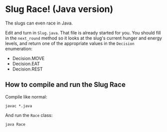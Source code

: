 Slug Race! (Java version)
========

The slugs can even race in Java.

Edit and turn in `Slug.java`. That file is already started for
you. You should fill in the `next_round` method so it looks at the
slug's current hunger and energy levels, and return one of the
appropriate values in the `Decision` enumeration:

* Decision.MOVE
* Decision.EAT
* Decision.REST

How to compile and run the Slug Race
---------

Compile like normal:

	javac *.java
	
And run the `Race` class:

	java Race

